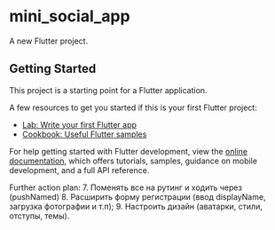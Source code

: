 # mini_social_app

A new Flutter project.

## Getting Started

This project is a starting point for a Flutter application.

A few resources to get you started if this is your first Flutter project:

- [Lab: Write your first Flutter app](https://docs.flutter.dev/get-started/codelab)
- [Cookbook: Useful Flutter samples](https://docs.flutter.dev/cookbook)

For help getting started with Flutter development, view the
[online documentation](https://docs.flutter.dev/), which offers tutorials,
samples, guidance on mobile development, and a full API reference.

Further action plan:
7. Поменять все на рутинг и ходить через (pushNamed)
8. Расширить форму регистрации (ввод displayName, загрузка фотографии и т.п);
9. Настроить дизайн (аватарки, стили, отступы, темы).